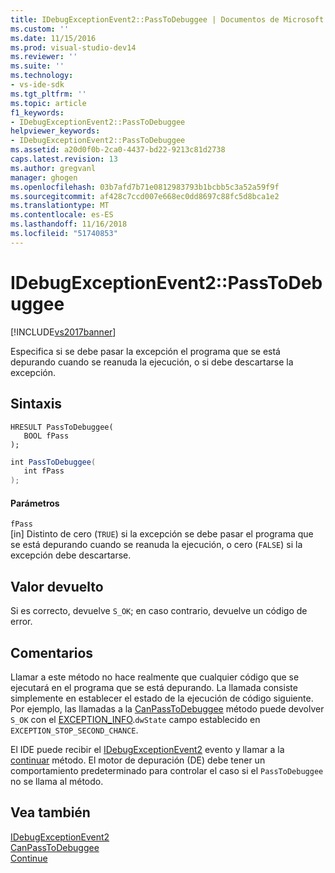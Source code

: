 ```yaml
---
title: IDebugExceptionEvent2::PassToDebuggee | Documentos de Microsoft
ms.custom: ''
ms.date: 11/15/2016
ms.prod: visual-studio-dev14
ms.reviewer: ''
ms.suite: ''
ms.technology:
- vs-ide-sdk
ms.tgt_pltfrm: ''
ms.topic: article
f1_keywords:
- IDebugExceptionEvent2::PassToDebuggee
helpviewer_keywords:
- IDebugExceptionEvent2::PassToDebuggee
ms.assetid: a20d0f0b-2ca0-4437-bd22-9213c81d2738
caps.latest.revision: 13
ms.author: gregvanl
manager: ghogen
ms.openlocfilehash: 03b7afd7b71e0812983793b1bcbb5c3a52a59f9f
ms.sourcegitcommit: af428c7ccd007e668ec0dd8697c88fc5d8bca1e2
ms.translationtype: MT
ms.contentlocale: es-ES
ms.lasthandoff: 11/16/2018
ms.locfileid: "51740853"
---
```

# <a name="idebugexceptionevent2passtodebuggee"></a>IDebugExceptionEvent2::PassToDebuggee
[!INCLUDE[vs2017banner](../../../includes/vs2017banner.md)]

Especifica si se debe pasar la excepción el programa que se está depurando cuando se reanuda la ejecución, o si debe descartarse la excepción.  
  
## <a name="syntax"></a>Sintaxis  
  
```cpp#  
HRESULT PassToDebuggee(  
   BOOL fPass  
);  
```  
  
```csharp  
int PassToDebuggee(  
   int fPass  
);  
```  
  
#### <a name="parameters"></a>Parámetros  
 `fPass`  
 [in] Distinto de cero (`TRUE`) si la excepción se debe pasar el programa que se está depurando cuando se reanuda la ejecución, o cero (`FALSE`) si la excepción debe descartarse.  
  
## <a name="return-value"></a>Valor devuelto  
 Si es correcto, devuelve `S_OK`; en caso contrario, devuelve un código de error.  
  
## <a name="remarks"></a>Comentarios  
 Llamar a este método no hace realmente que cualquier código que se ejecutará en el programa que se está depurando. La llamada consiste simplemente en establecer el estado de la ejecución de código siguiente. Por ejemplo, las llamadas a la [CanPassToDebuggee](../../../extensibility/debugger/reference/idebugexceptionevent2-canpasstodebuggee.md) método puede devolver `S_OK` con el [EXCEPTION_INFO](../../../extensibility/debugger/reference/exception-info.md).`dwState` campo establecido en `EXCEPTION_STOP_SECOND_CHANCE`.  
  
 El IDE puede recibir el [IDebugExceptionEvent2](../../../extensibility/debugger/reference/idebugexceptionevent2.md) evento y llamar a la [continuar](../../../extensibility/debugger/reference/idebugprogram2-continue.md) método. El motor de depuración (DE) debe tener un comportamiento predeterminado para controlar el caso si el `PassToDebuggee` no se llama al método.  
  
## <a name="see-also"></a>Vea también  
 [IDebugExceptionEvent2](../../../extensibility/debugger/reference/idebugexceptionevent2.md)   
 [CanPassToDebuggee](../../../extensibility/debugger/reference/idebugexceptionevent2-canpasstodebuggee.md)   
 [Continue](../../../extensibility/debugger/reference/idebugprogram2-continue.md)

